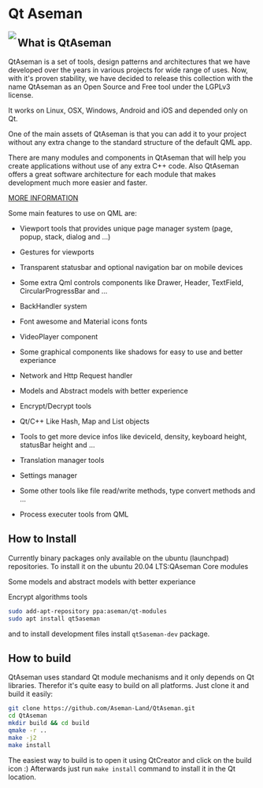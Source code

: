 # Qt Aseman
<img src="https://aseman.io/projects/qtaseman/aseman-qt.png" align="left" />

## What is QtAseman

QtAseman is a set of tools, design patterns and architectures that we have developed over the years in various projects for wide range of uses. Now, with it's proven stability, we have decided to release this collection with the name QtAseman as an Open Source and Free tool under the LGPLv3 license.

It works on Linux, OSX, Windows, Android and iOS and depended only on Qt.

One of the main assets of QtAseman is that you can add it to your project without any extra change to the standard structure of the default QML app.

There are many modules and components in QtAseman that will help you create applications without use of any extra C++ code.
Also QtAseman offers a great software architecture for each module that makes development much more easier and faster.

[MORE INFORMATION](https://github.com/Aseman-Land/QtAseman)

Some main features to use on QML are:

- Viewport tools that provides unique page manager system (page, popup, stack, dialog and ...)
- Gestures for viewports 
- Transparent statusbar and optional navigation bar on mobile devices
- Some extra Qml controls components like Drawer, Header, TextField, CircularProgressBar and ...
- BackHandler system
- Font awesome and Material icons fonts
- VideoPlayer component
- Some graphical components like shadows for easy to use and better experiance
- Network and Http Request handler

- Models and Abstract models with better experience
- Encrypt/Decrypt tools
- Qt/C++ Like Hash, Map and List objects
- Tools to get more device infos like deviceId, density, keyboard height, statusBar height and ...
- Translation manager tools
- Settings manager
- Some other tools like file read/write methods, type convert methods and ...
- Process executer tools from QML

## How to Install

Currently binary packages only available on the ubuntu (launchpad) repositories. To install it on the ubuntu 20.04 LTS:QAseman Core modules

Some models and abstract models with better experiance

Encrypt algorithms tools

```bash
sudo add-apt-repository ppa:aseman/qt-modules
sudo apt install qt5aseman
```

and to install development files install `qt5aseman-dev` package.

## How to build

QtAseman uses standard Qt module mechanisms and it only depends on Qt libraries. Therefor it's quite easy to build on all platforms. Just clone it and build it easily:

```bash
git clone https://github.com/Aseman-Land/QtAseman.git
cd QtAseman
mkdir build && cd build
qmake -r ..
make -j2
make install
```

The easiest way to build is to open it using QtCreator and click on the build icon :)
Afterwards just run `make install` command to install it in the Qt location.
